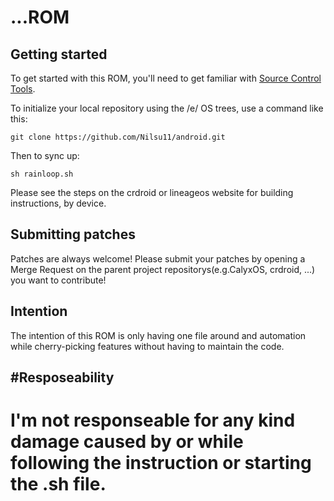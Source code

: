 ...ROM
===========

Getting started
---------------

To get started with this ROM, you'll need to get familiar with [Source Control Tools](https://source.android.com/setup/develop).

To initialize your local repository using the /e/ OS trees, use a command like this:
```
git clone https://github.com/Nilsu11/android.git
```
Then to sync up:
```
sh rainloop.sh
```
Please see the steps on the crdroid or lineageos website for building instructions, by device.


Submitting patches
------------------
Patches are always welcome! Please submit your patches by opening a Merge Request on the parent project repositorys(e.g.CalyxOS, crdroid, ...) you want to contribute!


Intention
---------
The intention of this ROM is only having one file around and automation while cherry-picking features without having to maintain the code.

#Resposeability
--------------
I'm not responseable for any kind damage caused by or while following the instruction or starting the .sh file.
===============================================================================================================
